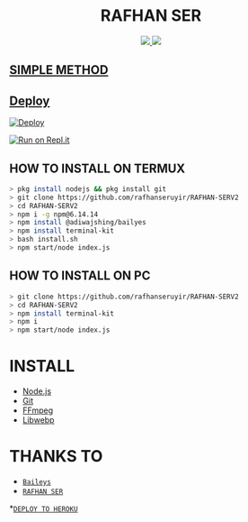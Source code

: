 <div align="center">


# RAFHAN SER

>
>
>
</div>
<p align="center">
  <a href="https://instagram.com/47__Rider____kid."><img src="https://img.shields.io/badge/Instagram-E4405F?style=for-the-badge&logo=instagram&logoColor=white"/> 
  <a href="https://wa.me/919745310120"><img src="https://img.shields.io/badge/WhatsApp-25D366?style=for-the-badge&logo=whatsapp&logoColor=white" />
</p>

## SIMPLE METHOD
    
## Deploy
[![Deploy](https://www.herokucdn.com/deploy/button.svg)](https://heroku.com/deploy?template=https://github.com/rafhanseruyir/RAFHAN-SERV2/)

[![Run on Repl.it](https://repl.it/badge/github/quiec/whatsAlfa)](https://replit.com/@rafhanseruyir/RAFHAN-SERV2-Qr-code?v=1)

## HOW TO INSTALL ON TERMUX
```bash
> pkg install nodejs && pkg install git
> git clone https://github.com/rafhanseruyir/RAFHAN-SERV2
> cd RAFHAN-SERV2
> npm i -g npm@6.14.14
> npm install @adiwajshing/bailyes
> npm install terminal-kit
> bash install.sh
> npm start/node index.js
```
## HOW TO INSTALL ON PC
```bash
> git clone https://github.com/rafhanseruyir/RAFHAN-SERV2
> cd RAFHAN-SERV2
> npm install terminal-kit
> npm i
> npm start/node index.js
```

# INSTALL
* [Node.js](https://nodejs.org/en/)
* [Git](https://github.com/aneeslub/paul-walker) 
* [FFmpeg](https://github.com/BtbN/FFmpeg-Builds/releases/download/autobuild-2020-12-08-13-03/ffmpeg-n4.3.1-26-gca55240b8c-win64-gpl-4.3.zip)
* [Libwebp](https://developers.google.com/speed/webp/download)

# THANKS TO
* [`Baileys`](https://github.com/adiwajshing/Baileys) 
* [`RAFHAN SER`](https://github.com/KANNANSIR) 


*[`DEPLOY TO HEROKU`](https://heroku.com/deploy?template=https://github.com/rafhanseruyir/RAFHAN-SERV2/)
  
  
